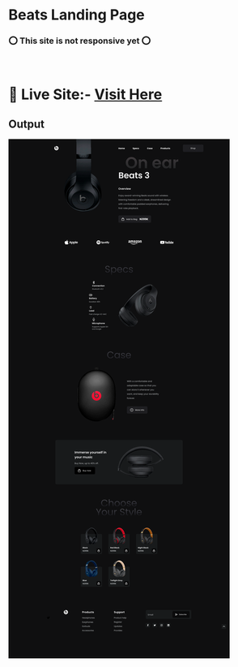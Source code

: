 # Beats Landing Page

 ### ⭕ This site is not responsive yet ⭕
<br>

 # 📌 Live Site:- [Visit Here](https://kanurisathvika.github.io/FSJS2.0/HTML_CSS_Projects/03_HTML_CSS_Projects_12th_Dec/05_Project-Beats_Landing_page/index.html)

 ## Output

 ![Output](../05_Project-Beats_Landing_page/Main_Landing_page.png)